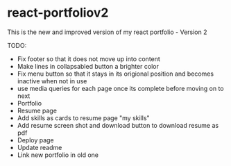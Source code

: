 # react-portfoliov2

This is the new and improved version of my react portfolio - Version 2

TODO:

- Fix footer so that it does not move up into content
- Make lines in collapsabled button a brighter color
- Fix menu button so that it stays in its origional position and becomes inactive when not in use
- use media queries for each page once its complete before moving on to next
- Portfolio
- Resume page
- Add skills as cards to resume page "my skills"
- Add resume screen shot and download button to download resume as pdf
- Deploy page
- Update readme
- Link new portfolio in old one
